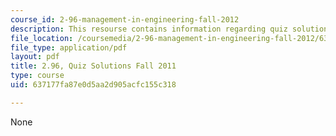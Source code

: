 ```yaml
---
course_id: 2-96-management-in-engineering-fall-2012
description: This resourse contains information regarding quiz solutions fall 2011.
file_location: /coursemedia/2-96-management-in-engineering-fall-2012/637177fa87e0d5aa2d905acfc155c318_MIT2_96F12_quiz11s.pdf
file_type: application/pdf
layout: pdf
title: 2.96, Quiz Solutions Fall 2011
type: course
uid: 637177fa87e0d5aa2d905acfc155c318

---
```

None